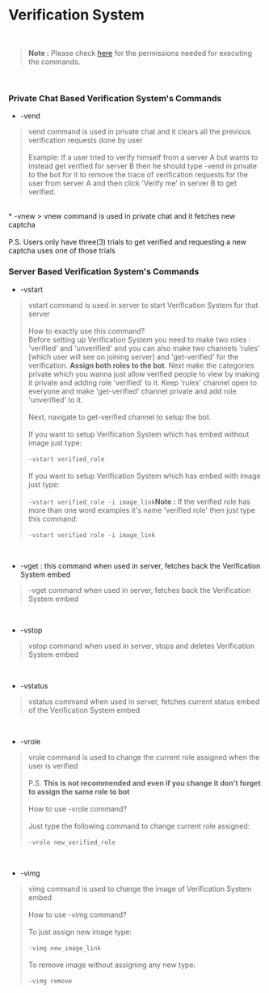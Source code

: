 # Verification System
<br>

> **Note :** Please check [here](https://github.com/leothewolf/iko#%EF%B8%8F-how-secure-is-our-bot) for the permissions needed for executing the commands. 
<br>

### Private Chat Based Verification System's Commands
* -vend
> vend command is used in private chat and it clears all the previous verification requests done by user<br><br>Example: If a user tried to verify himself from a server A but wants to instead get verified for server B then he should type -vend in private to the bot for it to remove the trace of verification requests for the user from server A and then click 'Verify me' in server B to get verified.
 <br>  
 * -vnew
 > vnew command is used in private chat and it fetches new captcha<br><br>P.S. Users only have three(3) trials to get verified and requesting a new captcha uses one of those trials

### Server Based Verification System's Commands

* -vstart
> vstart command is used in server to start Verification System for that server<br><br>How to exactly use this command?<br>Before setting up Verification System you need to make two roles : 'verified' and 'unverified' and you can also make two channels 'rules' [which user will see on joining server] and 'get-verified' for the verification. **Assign both roles to the bot**. Next make the categories private which you wanna just allow verified people to view by making it private and adding role 'verified' to it. Keep 'rules' channel open to everyone and make 'get-verified' channel private and add role 'unverified' to it.<br><br>Next, navigate to get-verified channel to setup the bot.<br><br>If you want to setup Verification System which has embed without image just type:<br><br>```-vstart verified_role```<br><br>If you want to setup Verification System which has embed with image just type:<br><br>```-vstart verified_role -i image_link```**Note :** If the verified role has more than one word examples it's name 'verified role' then just type this command: <br><br>```-vstart verified role -i image_link```

 ⠀
* -vget : this command when used in server, fetches back the Verification System embed
> -vget command when used in server, fetches back the Verification System embed

 ⠀
* -vstop
> vstop command when used in server, stops and deletes Verification System embed

 ⠀
* -vstatus
> vstatus command when used in server, fetches current status embed of the Verification System embed

 ⠀
* -vrole
> vrole command is used to change the current role assigned when the user is verified<br><br>P.S. **This is not recommended and even if you change it don't forget to assign the same role to bot**<br><br>How to use -vrole command?<br><br>Just type the following command to change current role assigned:<br><br>```-vrole new_verified_role```

 ⠀
* -vimg
> vimg command is used to change the image of Verification System embed<br><br>How to use -vimg command?<br><br>To just assign new image type:<br><br>```-vimg new_image_link ```<br><br>To remove image without assigning any new type:<br><br>```-vimg remove```
